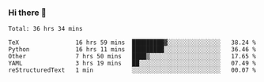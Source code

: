 ### Hi there 👋

<!--
**skywalkerwang98/skywalkerwang98** is a ✨ _special_ ✨ repository because its `README.md` (this file) appears on your GitHub profile.

Here are some ideas to get you started:

- 🔭 I’m currently working on ...
- 🌱 I’m currently learning ...
- 👯 I’m looking to collaborate on ...
- 🤔 I’m looking for help with ...
- 💬 Ask me about ...
- 📫 How to reach me: ...
- 😄 Pronouns: ...
- ⚡ Fun fact: ...
-->

<!--START_SECTION:waka-->
```text
Total: 36 hrs 34 mins

TeX                16 hrs 59 mins  █████████▓░░░░░░░░░░░░░░░   38.24 % 
Python             16 hrs 11 mins  █████████░░░░░░░░░░░░░░░░   36.46 % 
Other              7 hrs 50 mins   ████▒░░░░░░░░░░░░░░░░░░░░   17.65 % 
YAML               3 hrs 19 mins   ██░░░░░░░░░░░░░░░░░░░░░░░   07.49 % 
reStructuredText   1 min           ░░░░░░░░░░░░░░░░░░░░░░░░░   00.07 % 
```
<!--END_SECTION:waka-->
